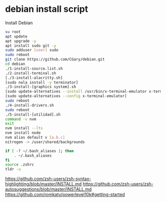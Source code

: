 # debian install script
Install Debian
```bash
su root
apt update
apt upgrade -y
apt install sudo git -y
sudo adduser [user] sudo
sudo reboot
git clone https://github.com/CGary/debian.git
cd debian
./1-install-source.list.sh
./2-install-terminal.sh
[./3-install-alacritty.sh]
[sudo nala install -y terminator]
./3-install-[graphics system].sh
[sudo update-alternatives --install /usr/bin/x-terminal-emulator x-terminal-emulator "$HOME/.cargo/bin/alacritty" 50]
[sudo update-alternatives --config x-terminal-emulator]
sudo reboot
./4-install-drivers.sh
sudo reboot
./5-install-[utilidad].sh
command -v nvm
exit
nvm install --lts
nvm install node
nvm alias default v [a.b.c]
nitrogen -> /user/shared/backgrounds

if [ -f ~/.bash_aliases ]; then
    . ~/.bash_aliases
fi
source .zshrc
tldr -u
```
https://github.com/zsh-users/zsh-syntax-highlighting/blob/master/INSTALL.md
https://github.com/zsh-users/zsh-autosuggestions/blob/master/INSTALL.md
https://github.com/romkatv/powerlevel10k#getting-started
